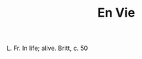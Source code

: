 ---
title: En Vie
letter: E
permalink: "/definitions/bld-en-vie.html"
body: L. Fr. In life; alive. Britt, c. 50
published_at: '2018-07-07'
source: Black's Law Dictionary 2nd Ed (1910)
layout: post
---